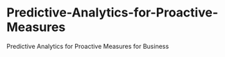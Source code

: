 # Predictive-Analytics-for-Proactive-Measures
Predictive Analytics for Proactive Measures for Business 
